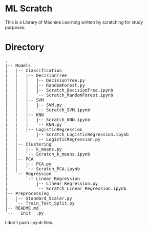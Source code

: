 # ML Scratch

This is a Library of Machine Learning written by scratching for study purposes. 

# Directory
<pre>
.
|-- Models
|   |-- Classification
|   |   |-- DecisionTree
|   |   |   |-- DecisionTree.py
|   |   |   |-- RandomForest.py
|   |   |   |-- Scratch_DecisionTree.ipynb
|   |   |   `-- Scratch_RandomForest.ipynb
|   |   |-- SVM
|   |   |   |-- SVM.py
|   |   |   `-- Scratch_SVM.ipynb
|   |   |-- KNN
|   |   |   |-- Scratch_KNN.ipynb
|   |   |   `-- KNN.py
|   |   |-- LogisticRegression
|   |       |-- Scratch_LogisticRegression.ipynb
|   |       `-- LogisticRegression.py
|   |-- Clustering
|   |   |-- k_means.py
|   |   `-- Scratch_k_means.ipynb
|   |-- PCA
|   |   |-- PCA.py
|   |   `-- Scratch_PCA.ipynb
|   `-- Regression
|       `-- Linear_Regression
|           |-- Linear_Regression.py
|           `-- Scratch_Linear_Regression.ipynb
|-- Preprocessing
|   |-- Standard_Scaler.py
|   `-- Train_Test_Split.py
|-- README.md
`-- __init__.py
</pre>

I don't push .ipynb files.

